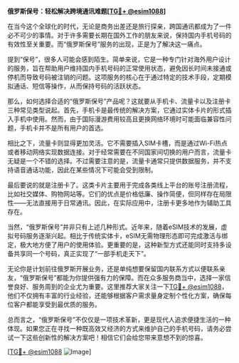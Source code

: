 **俄罗斯保号：轻松解决跨境通讯难题[[TG💪+ @esim1088](https://t.me/s/esim1088)]**

在当今这个全球化的时代，无论是商务出差还是旅行探亲，跨国通讯都成为了一件必不可少的事情。对于许多需要长期在国外工作的朋友来说，保持国内手机号码的有效性至关重要。而“俄罗斯保号”服务的出现，正是为了解决这一痛点。

提到“保号”，很多人可能会感到陌生。简单来说，它是一种专门针对海外用户设计的服务，旨在帮助用户维持国内手机号码的正常使用状态，避免因长时间未接通或停机而导致号码被注销的问题。这项服务的核心在于通过特定的技术手段，定期模拟通话、短信等操作，从而保持号码的活跃状态。

那么，如何选择合适的“俄罗斯保号”产品呢？这就要从手机卡、流量卡以及注册卡三种常见类型说起。首先，手机卡是最传统的解决方案，它通过实体卡片的形式插入手机中使用。然而，由于国际漫游费用较高且更换网络环境时可能面临兼容性问题，手机卡并不是所有用户的首选。

相比之下，流量卡则显得更加灵活。它不需要插入SIM卡槽，而是通过Wi-Fi热点或者移动网络实现数据连接。对于经常需要在不同国家间切换的用户而言，流量卡无疑是一个不错的选择。不过需要注意的是，流量卡通常只提供数据服务，并不支持语音通话功能，因此在某些情况下可能会受到限制。

最后要说的就是注册卡了。这类卡片主要用于完成各类线上平台的账号注册流程，比如社交媒体、购物网站等。它们的优点是价格低廉、操作简便，但同样存在局限性——无法直接用于日常通讯。因此，在实际应用中，注册卡更多地作为辅助工具存在。

当然，“俄罗斯保号”并非只有上述几种形式。近年来，随着eSIM技术的发展，虚拟号码服务逐渐兴起。相比于传统实体卡，eSIM无需物理形态即可完成激活与绑定，极大地方便了用户的使用体验。更重要的是，这种新型方式还能同时支持多设备共享同一个号码，真正实现了“一部手机走天下”。

无论你是计划前往俄罗斯开展业务，还是单纯想要保留国内联系方式以便联系亲友，“俄罗斯保号”都能为你提供强有力的保障。而在众多服务商当中，选择一家信誉良好、服务周到的企业尤为重要。这里推荐大家关注一下[TG💪+ @esim1088](https://t.me/s/esim1088)，他们不仅拥有丰富的行业经验，还能够根据客户需求量身定制个性化方案，确保每位客户都能享受到最优质的服务。

总而言之，“俄罗斯保号”不仅仅是一项技术革新，更是现代人追求便捷生活的一种体现。如果您正在寻找一种既高效又经济的方式来维护自己的手机号码，请务必尝试一下这些创新性的解决方案吧！相信它们会给您带来意想不到的惊喜。

[[TG💪+ @esim1088](https://t.me/s/esim1088) ![Image](https://i.postimg.cc/4NQfJmqS/Snipaste-2025-05-13-00-14-12.png)]